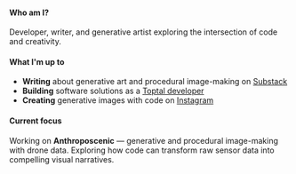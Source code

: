 #### Who am I?

Developer, writer, and generative artist exploring the intersection of code and creativity.

#### What I'm up to

- **Writing** about generative art and procedural image-making on [Substack](https://johnnaumann.substack.com/)
- **Building** software solutions as a [Toptal developer](https://talent.toptal.com/resume/developers/john-robert-naumann)
- **Creating** generative images with code on [Instagram](https://www.instagram.com/anthropo_scenic_/)

#### Current focus

Working on **Anthroposcenic** — generative and procedural image-making with drone data. Exploring how code can transform raw sensor data into compelling visual narratives.
